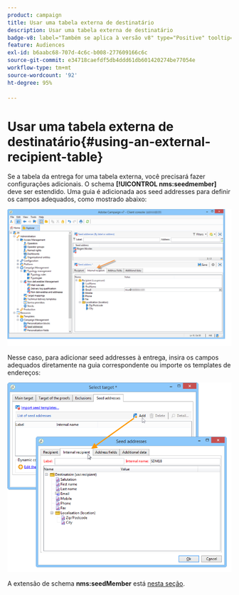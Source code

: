 ```yaml
---
product: campaign
title: Usar uma tabela externa de destinatário
description: Usar uma tabela externa de destinatário
badge-v8: label="Também se aplica à versão v8" type="Positive" tooltip="Também se aplica ao Campaign v8"
feature: Audiences
exl-id: b6aabc68-707d-4c6c-b008-277609166c6c
source-git-commit: e34718caefdf5db4ddd61db601420274be77054e
workflow-type: tm+mt
source-wordcount: '92'
ht-degree: 95%

---
```


# Usar uma tabela externa de destinatário{#using-an-external-recipient-table}



Se a tabela da entrega for uma tabela externa, você precisará fazer configurações adicionais. O schema **[!UICONTROL nms:seedmember]** deve ser estendido. Uma guia é adicionada aos seed addresses para definir os campos adequados, como mostrado abaixo:

![](assets/s_ncs_user_seedlist_new_tab.png)

Nesse caso, para adicionar seed addresses à entrega, insira os campos adequados diretamente na guia correspondente ou importe os templates de endereços:

![](assets/s_ncs_user_seedlist_add_new_tab.png)

A extensão de schema **nms:seedMember** está [nesta seção](../../configuration/using/seed-addresses.md).
